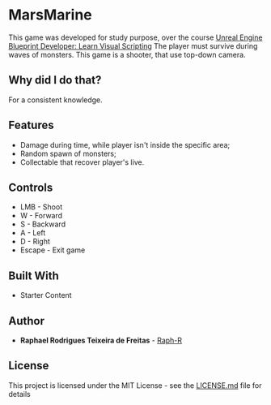 # MarsMarine
This game was developed for study purpose, over the course [Unreal Engine Blueprint Developer: Learn Visual Scripting](https://www.udemy.com/course/unrealblueprint/)
The player must survive during waves of monsters. This game is a shooter, that use top-down camera.

## Why did I do that?
For a consistent knowledge.

## Features
* Damage during time, while player isn't inside the specific area;
* Random spawn of monsters;
* Collectable that recover player's live.

## Controls

* LMB - Shoot
* W - Forward
* S - Backward
* A - Left
* D - Right
* Escape - Exit game

## Built With

* Starter Content

## Author

* **Raphael Rodrigues Teixeira de Freitas** - [Raph-R](https://github.com/raph-r)

## License

This project is licensed under the MIT License - see the [LICENSE.md](LICENSE.md) file for details
